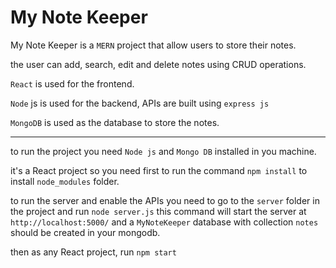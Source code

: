 <h1>My Note Keeper</h1>
<p>My Note Keeper is a <code>MERN</code> project that allow users to store their notes.</p>
<p>the user can add, search, edit and delete notes using CRUD operations.</p>
<p><code>React</code> is used for the frontend.</p>
<p><code>Node</code> js is used for the backend, APIs are built using <code>express js</code></p>
<p><code>MongoDB</code> is used as the database to store the notes.</p>
<hr />
<p>to run the project you need <code>Node js</code> and <code>Mongo DB</code> installed in you machine.</p>
<p>it's a React project so you need first to run the command <code>npm install</code> to install <code>node_modules</code> folder.</p>
<p>to run the server and enable the APIs you need to go to the <code>server</code> folder in the project and run <code>node server.js</code> this command will start the server at <code>http://localhost:5000/</code> and a <code>MyNoteKeeper</code> database with collection <code>notes</code> should be created in your mongodb.</p>
<p>then as any React project, run <code>npm start</code></p>
